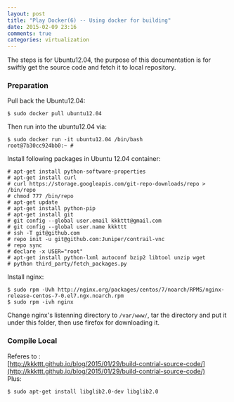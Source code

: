 ```yaml
---
layout: post
title: "Play Docker(6) -- Using docker for building"
date: 2015-02-09 23:16
comments: true
categories: virtualization
---
```

The steps is for Ubuntu12.04, the purpose of this documentation is for swiftly get the source code and fetch it to local repository.    
### Preparation
Pull back the Ubuntu12.04:    

```
$ sudo docker pull ubuntu12.04

```
Then run into the ubuntu12.04 via:    

```
$ sudo docker run -it ubuntu12.04 /bin/bash
root@7b30cc924bb0:~ #

```
Install following packages in Ubuntu 12.04 container:     

```
# apt-get install python-software-properties
# apt-get install curl
# curl https://storage.googleapis.com/git-repo-downloads/repo > /bin/repo
# chmod 777 /bin/repo
# apt-get update
# apt-get install python-pip
# apt-get install git
# git config --global user.email kkkttt@gmail.com
# git config --global user.name kkkttt
# ssh -T git@github.com
# repo init -u git@github.com:Juniper/contrail-vnc
# repo sync
# declare -x USER="root"
# apt-get install python-lxml autoconf bzip2 libtool unzip wget 
# python third_party/fetch_packages.py

```
Install nginx:    

```
$ sudo rpm -Uvh http://nginx.org/packages/centos/7/noarch/RPMS/nginx-release-centos-7-0.el7.ngx.noarch.rpm
$ sudo rpm -ivh nginx

```
Change nginx's listenning directory to `/var/www/`, tar the directory and put it under this folder, then use firefox for downloading it.    
### Compile Local
Referes to :     
[http://kkkttt.github.io/blog/2015/01/29/build-contrial-source-code/](http://kkkttt.github.io/blog/2015/01/29/build-contrial-source-code/)    
Plus:    

```
$ sudo apt-get install libglib2.0-dev libglib2.0

```


